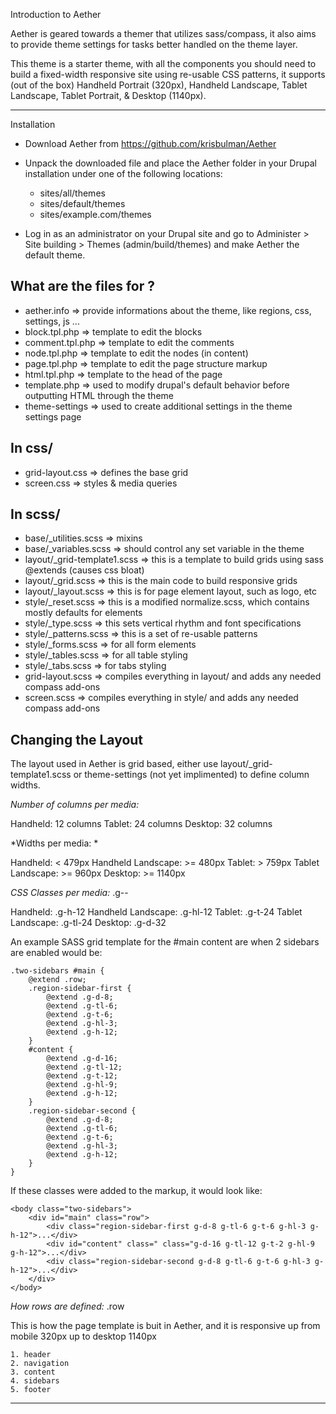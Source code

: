 
Introduction to Aether

Aether is geared towards a themer that utilizes sass/compass, it also aims to provide theme settings
for tasks better handled on the theme layer. 

This theme is a starter theme, with all the components you should need to build a fixed-width responsive site using re-usable CSS patterns, it supports (out of the box) Handheld Portrait (320px), Handheld Landscape, Tablet Landscape, Tablet Portrait, & Desktop (1140px).

__________________________________________________________________________________________

Installation

- Download Aether from https://github.com/krisbulman/Aether
- Unpack the downloaded file and place the Aether folder in your Drupal installation under 
  one of the following locations:

    * sites/all/themes
    * sites/default/themes
    * sites/example.com/themes 

- Log in as an administrator on your Drupal site and go to 
  Administer > Site building > Themes (admin/build/themes) and make Aether the default theme.


What are the files for ?
------------------------

- aether.info => provide informations about the theme, like regions, css, settings, js ...
- block.tpl.php => template to edit the blocks
- comment.tpl.php => template to edit the comments
- node.tpl.php => template to edit the nodes (in content)
- page.tpl.php => template to edit the page structure markup
- html.tpl.php => template to the head of the page
- template.php => used to modify drupal's default behavior before outputting HTML through 
  the theme
- theme-settings => used to create additional settings in the theme settings page

In css/
-------

- grid-layout.css => defines the base grid
- screen.css => styles & media queries


In scss/
-------

- base/_utilities.scss => mixins
- base/_variables.scss => should control any set variable in the theme
- layout/_grid-template1.scss => this is a template to build grids using sass @extends (causes css bloat)
- layout/_grid.scss => this is the main code to build responsive grids
- layout/_layout.scss => this is for page element layout, such as logo, etc
- style/_reset.scss => this is a modified normalize.scss, which contains mostly defaults for elements
- style/_type.scss => this sets vertical rhythm and font specifications
- style/_patterns.scss => this is a set of re-usable patterns
- style/_forms.scss => for all form elements
- style/_tables.scss => for all table styling
- style/_tabs.scss => for tabs styling
- grid-layout.scss => compiles everything in layout/ and adds any needed compass add-ons
- screen.scss => compiles everything in style/ and adds any needed compass add-ons

Changing the Layout
------------------------

The layout used in Aether is grid based, either use layout/_grid-template1.scss or theme-settings (not yet implimented) to define column widths. 

*Number of columns per media:* 

Handheld: 12 columns
Tablet: 24 columns
Desktop: 32 columns

*Widths per media: *

Handheld: < 479px
Handheld Landscape: >= 480px
Tablet: > 759px
Tablet Landscape: >= 960px
Desktop: >= 1140px

*CSS Classes per media:*
.g-<media>-<columns>

Handheld: .g-h-12
Handheld Landscape: .g-hl-12
Tablet: .g-t-24
Tablet Landscape: .g-tl-24
Desktop: .g-d-32

An example SASS grid template for the #main content are when 2 sidebars are enabled would be: 

```
.two-sidebars #main {
	@extend .row;
	.region-sidebar-first {
		@extend .g-d-8;
		@extend .g-tl-6;
		@extend .g-t-6;
		@extend .g-hl-3;
		@extend .g-h-12;
	}
	#content {
		@extend .g-d-16;
		@extend .g-tl-12;
		@extend .g-t-12;
		@extend .g-hl-9;
		@extend .g-h-12;
	}
	.region-sidebar-second {
		@extend .g-d-8;
		@extend .g-tl-6;
		@extend .g-t-6;
		@extend .g-hl-3;
		@extend .g-h-12;
	}
}
```

If these classes were added to the markup, it would look like: 

```
<body class="two-sidebars">
	<div id="main" class="row">
		<div class="region-sidebar-first g-d-8 g-tl-6 g-t-6 g-hl-3 g-h-12">...</div>
		<div id="content" class=" class="g-d-16 g-tl-12 g-t-2 g-hl-9 g-h-12">...</div>
		<div class="region-sidebar-second g-d-8 g-tl-6 g-t-6 g-hl-3 g-h-12">...</div>
	</div>
</body>
```

*How rows are defined:* 
.row

This is how the page template is buit in Aether, and it is responsive up from mobile 320px up to desktop 1140px

	1. header
	2. navigation
	3. content
	4. sidebars
	5. footer

__________________________________________________________________________________________


